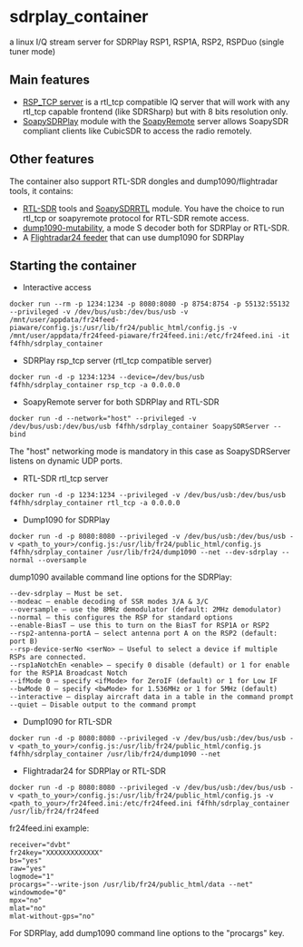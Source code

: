 # sdrplay_container
a linux I/Q stream server for SDRPlay RSP1, RSP1A, RSP2, RSPDuo (single tuner mode)

## Main features
- [RSP_TCP server](https://github.com/f4fhh/rsp_tcp) is a rtl_tcp compatible IQ server that will work with any rtl_tcp capable frontend (like SDRSharp) but with 8 bits resolution only.
- [SoapySDRPlay](https://github.com/pothosware/SoapySDRPlay) module with the [SoapyRemote](https://github.com/pothosware/SoapyRemote) server allows SoapySDR compliant clients like CubicSDR to access the radio remotely.

## Other features
The container also support RTL-SDR dongles and dump1090/flightradar tools, it contains:
- [RTL-SDR](https://github.com/osmocom/rtl-sdr) tools and [SoapySDRRTL](https://github.com/pothosware/SoapyRTLSDR) module. You have the choice to run rtl_tcp or soapyremote protocol for RTL-SDR remote access.
- [dump1090-mutability](https://github.com/mutability/dump1090), a mode S decoder both for SDRPlay or RTL-SDR.
- A [Flightradar24 feeder](https://www.flightradar24.com/share-your-data) that can use dump1090 for SDRPlay

## Starting the container
- Interactive access
```shell
docker run --rm -p 1234:1234 -p 8080:8080 -p 8754:8754 -p 55132:55132 --privileged -v /dev/bus/usb:/dev/bus/usb -v  /mnt/user/appdata/fr24feed-piaware/config.js:/usr/lib/fr24/public_html/config.js -v /mnt/user/appdata/fr24feed-piaware/fr24feed.ini:/etc/fr24feed.ini -it f4fhh/sdrplay_container
```
- SDRPlay rsp_tcp server (rtl_tcp compatible server)
```shell
docker run -d -p 1234:1234 --device=/dev/bus/usb f4fhh/sdrplay_container rsp_tcp -a 0.0.0.0
```
- SoapyRemote server for both SDRPlay and RTL-SDR
```shell
docker run -d --network="host" --privileged -v /dev/bus/usb:/dev/bus/usb f4fhh/sdrplay_container SoapySDRServer --bind
```
The "host" networking mode is mandatory in this case as SoapySDRServer listens on dynamic UDP ports.
- RTL-SDR rtl_tcp server
```shell
docker run -d -p 1234:1234 --privileged -v /dev/bus/usb:/dev/bus/usb f4fhh/sdrplay_container rtl_tcp -a 0.0.0.0
```
- Dump1090 for SDRPlay
```shell
docker run -d -p 8080:8080 --privileged -v /dev/bus/usb:/dev/bus/usb -v <path_to_your>/config.js:/usr/lib/fr24/public_html/config.js f4fhh/sdrplay_container /usr/lib/fr24/dump1090 --net --dev-sdrplay --normal --oversample
```
dump1090 available command line options for the SDRPlay:
```
--dev-sdrplay – Must be set. 
--modeac – enable decoding of SSR modes 3/A & 3/C 
--oversample – use the 8MHz demodulator (default: 2MHz demodulator) 
--normal – this configures the RSP for standard options 
--enable-BiasT – use this to turn on the BiasT for RSP1A or RSP2 
--rsp2-antenna-portA – select antenna port A on the RSP2 (default: port B) 
--rsp-device-serNo <serNo> – Useful to select a device if multiple RSPs are connected. 
--rsp1aNotchEn <enable> – specify 0 disable (default) or 1 for enable for the RSP1A Broadcast Notch 
--ifMode 0 – specify <ifMode> for ZeroIF (default) or 1 for Low IF 
--bwMode 0 – specify <bwMode> for 1.536MHz or 1 for 5MHz (default) 
--interactive – display aircraft data in a table in the command prompt 
--quiet – Disable output to the command prompt 
```
- Dump1090 for RTL-SDR
```shell
docker run -d -p 8080:8080 --privileged -v /dev/bus/usb:/dev/bus/usb -v <path_to_your>/config.js:/usr/lib/fr24/public_html/config.js f4fhh/sdrplay_container /usr/lib/fr24/dump1090 --net
```
- Flightradar24 for SDRPlay or RTL-SDR
```shell
docker run -d -p 8080:8080 --privileged -v /dev/bus/usb:/dev/bus/usb -v <path_to_your>/config.js:/usr/lib/fr24/public_html/config.js -v <path_to_your>/fr24feed.ini:/etc/fr24feed.ini f4fhh/sdrplay_container /usr/lib/fr24/fr24feed
```
fr24feed.ini example:
```
receiver="dvbt"
fr24key="XXXXXXXXXXXXX"
bs="yes"
raw="yes"
logmode="1"
procargs="--write-json /usr/lib/fr24/public_html/data --net"
windowmode="0"
mpx="no"
mlat="no"
mlat-without-gps="no"
```
For SDRPlay, add dump1090 command line options to the "procargs" key.

